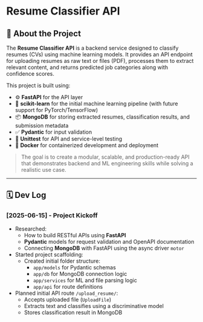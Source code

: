 # Resume Classifier API

## 📌 About the Project

The **Resume Classifier API** is a backend service designed to classify resumes (CVs) using machine learning models. It provides an API endpoint for uploading resumes as raw text or files (PDF), processes them to extract relevant content, and returns predicted job categories along with confidence scores.

This project is built using:

- ⚙️ **FastAPI** for the API layer
- 🧠 **scikit-learn** for the initial machine learning pipeline (with future support for PyTorch/TensorFlow)
- 📦 **MongoDB** for storing extracted resumes, classification results, and submission metadata
- ✅ **Pydantic** for input validation
- 🧪 **Unittest** for API and service-level testing
- 🐳 **Docker** for containerized development and deployment

> The goal is to create a modular, scalable, and production-ready API that demonstrates backend and ML engineering skills while solving a realistic use case.

---

## 🗓️ Dev Log

### [2025-06-15] - Project Kickoff
- Researched:
  - How to build RESTful APIs using **FastAPI**
  - **Pydantic** models for request validation and OpenAPI documentation
  - Connecting **MongoDB** with FastAPI using the async driver `motor`
- Started project scaffolding:
  - Created initial folder structure:
    - `app/models` for Pydantic schemas
    - `app/db` for MongoDB connection logic
    - `app/services` for ML and file parsing logic
    - `app/api` for route definitions
- Planned initial API route `/upload_resume/`:
  - Accepts uploaded file (`UploadFile`)
  - Extracts text and classifies using a discriminative model
  - Stores classification result in MongoDB
